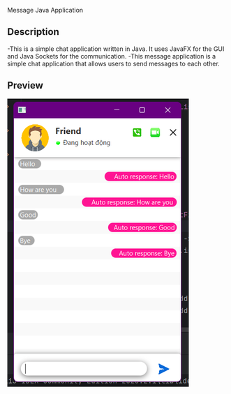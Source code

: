 Message Java Application

## Description
-This is a simple chat application written in Java. It uses JavaFX for the GUI and Java Sockets for the communication.
-This message application is a simple chat application that allows users to send messages to each other.
## Preview
![image](https://github.com/HGF-hgf/Chat/blob/master/src/main/resources/com/example/boxchat/icons/message.png)
